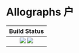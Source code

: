 # Allographs 户

|  **Build Status**                                               |
|:---------------------------------------------------------------:|
|  [![][travis-img]][travis-url]  [![][codecov-img]][codecov-url] |



[travis-img]: https://api.travis-ci.org/wookay/Allographs.jl.svg?branch=master
[travis-url]: https://travis-ci.org/wookay/Allographs.jl

[codecov-img]: https://codecov.io/gh/wookay/Allographs.jl/branch/master/graph/badge.svg
[codecov-url]: https://codecov.io/gh/wookay/Allographs.jl/branch/master
